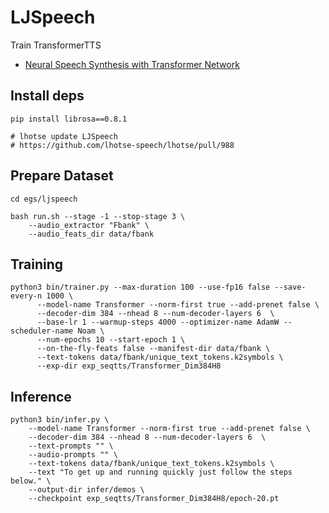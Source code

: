 # LJSpeech

Train TransformerTTS
* [Neural Speech Synthesis with Transformer Network](https://arxiv.org/abs/1809.08895)


## Install deps
```
pip install librosa==0.8.1

# lhotse update LJSpeech
# https://github.com/lhotse-speech/lhotse/pull/988
```

## Prepare Dataset
```
cd egs/ljspeech

bash run.sh --stage -1 --stop-stage 3 \
    --audio_extractor "Fbank" \
    --audio_feats_dir data/fbank
```


## Training

```
python3 bin/trainer.py --max-duration 100 --use-fp16 false --save-every-n 1000 \
      --model-name Transformer --norm-first true --add-prenet false \
      --decoder-dim 384 --nhead 8 --num-decoder-layers 6  \
      --base-lr 1 --warmup-steps 4000 --optimizer-name AdamW --scheduler-name Noam \
      --num-epochs 10 --start-epoch 1 \
      --on-the-fly-feats false --manifest-dir data/fbank \
      --text-tokens data/fbank/unique_text_tokens.k2symbols \
      --exp-dir exp_seqtts/Transformer_Dim384H8
```


## Inference

```
python3 bin/infer.py \
    --model-name Transformer --norm-first true --add-prenet false \
    --decoder-dim 384 --nhead 8 --num-decoder-layers 6  \
    --text-prompts "" \
    --audio-prompts "" \
    --text-tokens data/fbank/unique_text_tokens.k2symbols \
    --text "To get up and running quickly just follow the steps below." \
    --output-dir infer/demos \
    --checkpoint exp_seqtts/Transformer_Dim384H8/epoch-20.pt
```
